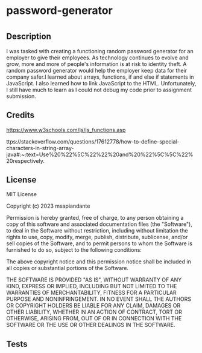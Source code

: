 # password-generator
# <Your-Project-Title>

## Description

I was tasked with creating a functioning random password generator for an employer to give their employees. As technology continues to evolve and grow, more and more of people's information is at risk to identity theft. A random password generator would help the employer keep data for their company safer.I learned about arrays, functions, if and else if statements in JavaScript. I also learned how to link JavaScript to the HTML. Unfortunately, I still have much to learn as I could not debug my code prior to assignment submission. 

## Credits
https://www.w3schools.com/js/js_functions.asp

ttps://stackoverflow.com/questions/17612778/how-to-define-special-characters-in-string-array-java#:~:text=Use%20%22%5C%22%22%20and%20%22%5C%5C%22%20respectively.

## License
MIT License

Copyright (c) 2023 msapiandante

Permission is hereby granted, free of charge, to any person obtaining a copy
of this software and associated documentation files (the "Software"), to deal
in the Software without restriction, including without limitation the rights
to use, copy, modify, merge, publish, distribute, sublicense, and/or sell
copies of the Software, and to permit persons to whom the Software is
furnished to do so, subject to the following conditions:

The above copyright notice and this permission notice shall be included in all
copies or substantial portions of the Software.

THE SOFTWARE IS PROVIDED "AS IS", WITHOUT WARRANTY OF ANY KIND, EXPRESS OR
IMPLIED, INCLUDING BUT NOT LIMITED TO THE WARRANTIES OF MERCHANTABILITY,
FITNESS FOR A PARTICULAR PURPOSE AND NONINFRINGEMENT. IN NO EVENT SHALL THE
AUTHORS OR COPYRIGHT HOLDERS BE LIABLE FOR ANY CLAIM, DAMAGES OR OTHER
LIABILITY, WHETHER IN AN ACTION OF CONTRACT, TORT OR OTHERWISE, ARISING FROM,
OUT OF OR IN CONNECTION WITH THE SOFTWARE OR THE USE OR OTHER DEALINGS IN THE
SOFTWARE.

## Tests